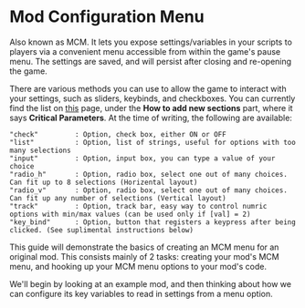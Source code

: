 # Mod Configuration Menu

Also known as MCM. It lets you expose settings/variables in your scripts to players via a convenient menu accessible from within the game's pause menu. The settings are saved, and will persist after closing and re-opening the game.

There are various methods you can use to allow the game to interact with your settings, such as sliders, keybinds, and checkboxes. You can currently find the list on [this](https://github.com/RAX-Anomaly/Anomaly-Mod-Configuration-Menu) page, under the **How to add new sections** part, where it says **Critical Parameters**. At the time of writing, the following are available:

    "check"        	: Option, check box, either ON or OFF
    "list"         	: Option, list of strings, useful for options with too many selections
    "input"        	: Option, input box, you can type a value of your choice
    "radio_h"   	: Option, radio box, select one out of many choices. Can fit up to 8 selections (Horizental layout)
    "radio_v"   	: Option, radio box, select one out of many choices. Can fit up any number of selections (Vertical layout)
    "track"       	: Option, track bar, easy way to control numric options with min/max values (can be used only if [val] = 2)
    "key_bind"		: Option, button that registers a keypress after being clicked. (See suplimental instructions below)

This guide will demonstrate the basics of creating an MCM menu for an original mod. This consists mainly of 2 tasks: creating your mod's MCM menu, and hooking up your MCM menu options to your mod's code.

We'll begin by looking at an example mod, and then thinking about how we can configure its key variables to read in settings from a menu option.